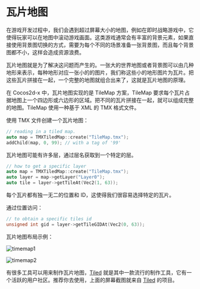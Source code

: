 # 瓦片地图

在游戏开发过程中，我们会遇到超过屏幕大小的地图，例如在即时战略游戏中，它使得玩家可以在地图中滚动游戏画面。这类游戏通常会有丰富的背景元素，如果直接使用背景图切换的方式，需要为每个不同的场景准备一张背景图，而且每个背景图都不小，这样会造成资源浪费。

瓦片地图就是为了解决这问题而产生的。一张大的世界地图或者背景图可以由几种地形来表示，每种地形对应一张小的的图片，我们称这些小的地形图片为瓦片。把这些瓦片拼接在一起，一个完整的地图就组合出来了，这就是瓦片地图的原理。

在 Cocos2d-x 中，瓦片地图实现的是 TileMap 方案，TileMap 要求每个瓦片占据地图上一个四边形或六边形的区域。把不同的瓦片拼接在一起，就可以组成完整的地图。TileMap 使用一种基于 XML 的 TMX 格式文件。

使用 TMX 文件创建一个瓦片地图：

```cpp
// reading in a tiled map.
auto map = TMXTiledMap::create("TileMap.tmx");
addChild(map, 0, 99); // with a tag of '99'
```

瓦片地图可能有许多层，通过层名获取到一个特定的层。

```cpp
// how to get a specific layer
auto map = TMXTiledMap::create("TileMap.tmx");
auto layer = map->getLayer("Layer0");
auto tile = layer->getTileAt(Vec2(1, 63));
```

每个瓦片都有独一无二的位置和 ID，这使得我们很容易选择特定的瓦片。

通过位置访问：

```cpp
// to obtain a specific tiles id
unsigned int gid = layer->getTileGIDAt(Vec2(0, 63));
```

瓦片地图布局示例：

![](../../en/other_node_types/other_node_types-img/tilemap1.png "timemap1")

![](../../en/other_node_types/other_node_types-img/tilemap2.png "timemap2")

有很多工具可以用来制作瓦片地图，[Tiled](//mapeditor.org) 就是其中一款流行的制作工具，它有一个活跃的用户社区。推荐你去使用，上面的屏幕截图就来自 [Tiled](//mapeditor.org) 的项目。
